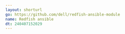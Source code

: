 ```yaml
---
layout: shorturl
go: https://github.com/dell/redfish-ansible-module
name: Redfish ansible
dt: 240407152029
---
```

